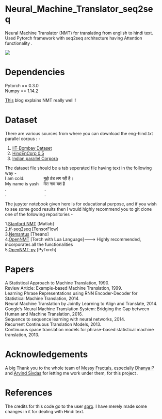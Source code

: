 # Neural_Machine_Translator_seq2seq
Neural Machine Translator (NMT) for translating from english to hindi text. Used Pytorch framework with seq2seq architecture having Attention functionality .

![](https://cdn-images-1.medium.com/max/1600/1*75Jb0q3sX1GDYmJSfl-gOw.gif)

# Dependencies
Pytorch == 0.3.0<br/>
Numpy == 1.14.2

[This](https://medium.com/@umerfarooq_26378/neural-machine-translation-with-code-68c425044bbd) blog explains NMT really well !

# Dataset
There are various sources from where you can download the eng-hind.txt parallel corpus : -<br/>
1. [IIT-Bombay Dataset](http://www.cfilt.iitb.ac.in/iitb_parallel/iitb_corpus_download/)<br/>
2. [HindEnCorp 0.5](https://lindat.mff.cuni.cz/repository/xmlui/handle/11858/00-097C-0000-0023-625F-0)<br/>
3. [Indian parallel Corpora](https://github.com/joshua-decoder/indian-parallel-corpora)<br/>

The dataset file should be a tab seperated file having text in the following way - <br/>
I am cold.  &nbsp;&nbsp;&nbsp;&nbsp;&nbsp;&nbsp;&nbsp;&nbsp;&nbsp;&nbsp;&nbsp;&nbsp;&nbsp;&nbsp; मुझे ठंड लग रही है। <br/>
My name is yash &nbsp;&nbsp;  मेरा नाम यश है <br/>
.          &nbsp;&nbsp;&nbsp;&nbsp;&nbsp;&nbsp; &nbsp;&nbsp;&nbsp;&nbsp;&nbsp;&nbsp;  &nbsp;&nbsp;&nbsp;&nbsp;&nbsp;&nbsp;&nbsp;&nbsp;&nbsp;&nbsp;&nbsp;&nbsp;&nbsp;&nbsp;&nbsp;&nbsp;   .<br/>
.        &nbsp;&nbsp;&nbsp;&nbsp;&nbsp;&nbsp;  &nbsp;&nbsp;&nbsp;&nbsp;&nbsp;&nbsp; &nbsp;&nbsp;&nbsp;&nbsp;&nbsp;&nbsp;&nbsp;&nbsp;&nbsp;&nbsp;&nbsp;&nbsp;&nbsp;&nbsp;&nbsp;&nbsp;     .<br/>

The jupyter notebook given here is for educational purpose, and if you wish to see some good results then I would highly recommend you to git clone one of the following repositories -<br/>

1.[Stanford NMT](https://nlp.stanford.edu/projects/nmt/) [Matlab] <br/>
2.[tf-seq2seq](https://github.com/google/seq2seq) [TensorFlow] <br/>
3.[Nemantus](https://github.com/rsennrich/nematus) [Theano] <br/>
4.[OpenNMT](https://github.com/OpenNMT/OpenNMT) [Torch with Lua Language]---> Highly recommended, incorporates all the functionalities <br/>
5.[OpenNMT-py](https://github.com/OpenNMT/OpenNMT-py) [PyTorch]<br/>

# Papers
A Statistical Approach to Machine Translation, 1990.<br/>
Review Article: Example-based Machine Translation, 1999.<br/>
Learning Phrase Representations using RNN Encoder-Decoder for Statistical Machine Translation, 2014.<br/>
Neural Machine Translation by Jointly Learning to Align and Translate, 2014.<br/>
Google’s Neural Machine Translation System: Bridging the Gap between Human and Machine Translation, 2016.<br/>
Sequence to sequence learning with neural networks, 2014.<br/>
Recurrent Continuous Translation Models, 2013.<br/>
Continuous space translation models for phrase-based statistical machine translation, 2013.<br/>

# Acknowledgements
A big Thank you to the whole team of [Messy Fractals](https://messyfractals.wordpress.com/), especially [Dhanya P](https://www.linkedin.com/in/dhanyap/?originalSubdomain=in) and [Arvind Sivdas](https://www.linkedin.com/in/arvindsivdas/?originalSubdomain=in) for letting me work under them, for this project . <br/>

# References
The credits for this code go to the user [spro](https://github.com/spro/practical-pytorch/blob/master/seq2seq-translation/seq2seq-translation.ipynb). I have merely made some changes in it for dealing with Hindi text.
